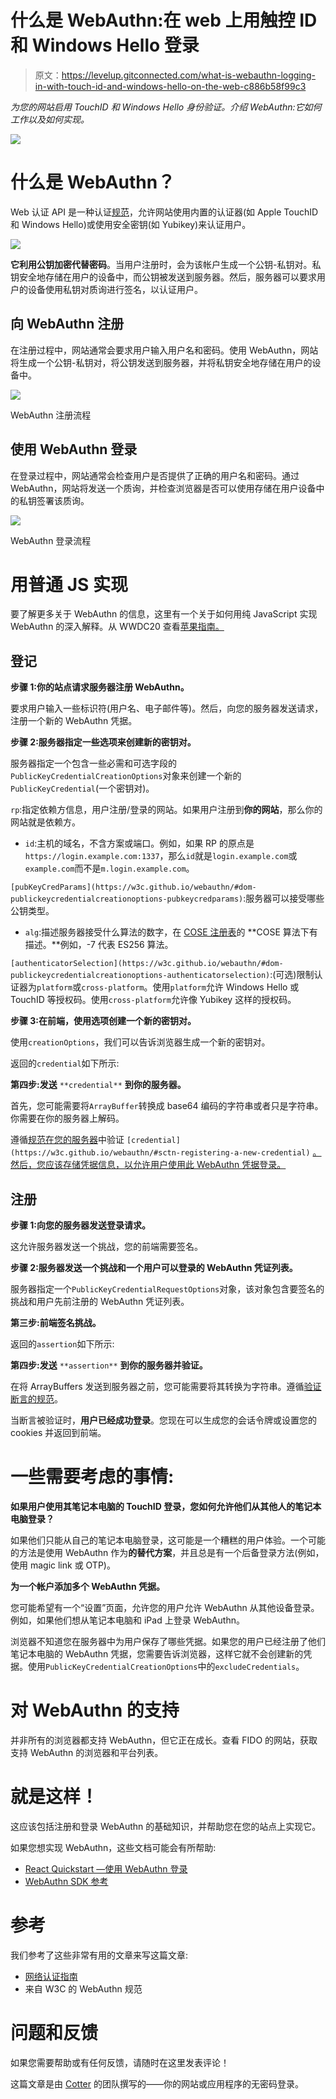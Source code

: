 # 什么是 WebAuthn:在 web 上用触控 ID 和 Windows Hello 登录

> 原文：<https://levelup.gitconnected.com/what-is-webauthn-logging-in-with-touch-id-and-windows-hello-on-the-web-c886b58f99c3>

*为您的网站启用 TouchID 和 Windows Hello 身份验证。介绍 WebAuthn:它如何工作以及如何实现。*

![](img/560e6877de08f2d22dc8a53056423ddc.png)

# **什么是 WebAuthn？**

Web 认证 API 是一种认证[规范](https://w3c.github.io/webauthn/)，允许网站使用内置的认证器(如 Apple TouchID 和 Windows Hello)或使用安全密钥(如 Yubikey)来认证用户。

![](img/81051330ce6da942dc68ab25bc228752.png)

**它利用公钥加密代替密码**。当用户注册时，会为该帐户生成一个公钥-私钥对。私钥安全地存储在用户的设备中，而公钥被发送到服务器。然后，服务器可以要求用户的设备使用私钥对质询进行签名，以认证用户。

## 向 WebAuthn 注册

在注册过程中，网站通常会要求用户输入用户名和密码。使用 WebAuthn，网站将生成一个公钥-私钥对，将公钥发送到服务器，并将私钥安全地存储在用户的设备中。

![](img/e395eecff6504f5221f58e54397ad5ac.png)

WebAuthn 注册流程

## 使用 WebAuthn 登录

在登录过程中，网站通常会检查用户是否提供了正确的用户名和密码。通过 WebAuthn，网站将发送一个质询，并检查浏览器是否可以使用存储在用户设备中的私钥签署该质询。

![](img/b230df5f03a3b107b67113d7d136f94d.png)

WebAuthn 登录流程

# **用普通 JS 实现**

要了解更多关于 WebAuthn 的信息，这里有一个关于如何用纯 JavaScript 实现 WebAuthn 的深入解释。从 WWDC20 查看[苹果指南。](https://developer.apple.com/videos/play/wwdc2020/10670/)

## 登记

**步骤 1:你的站点请求服务器注册 WebAuthn。**

要求用户输入一些标识符(用户名、电子邮件等)。然后，向您的服务器发送请求，注册一个新的 WebAuthn 凭据。

**步骤 2:服务器指定一些选项来创建新的密钥对。**

服务器指定一个包含一些必需和可选字段的`PublicKeyCredentialCreationOptions`对象来创建一个新的`PublicKeyCredential`(一个密钥对)。

`rp`:指定依赖方信息，用户注册/登录的网站。如果用户注册到**你的网站**，那么你的网站就是依赖方。

*   `id`:主机的域名，不含方案或端口。例如，如果 RP 的原点是`https://login.example.com:1337`，那么`id`就是`login.example.com`或`example.com`而不是`m.login.example.com`。

`[pubKeyCredParams](https://w3c.github.io/webauthn/#dom-publickeycredentialcreationoptions-pubkeycredparams)`:服务器可以接受哪些公钥类型。

*   `alg`:描述服务器接受什么算法的数字，在 [COSE 注册表](https://www.iana.org/assignments/cose/cose.xhtml#algorithms)的 **COSE 算法下有描述。**例如，-7 代表 ES256 算法。

`[authenticatorSelection](https://w3c.github.io/webauthn/#dom-publickeycredentialcreationoptions-authenticatorselection)`:(可选)限制认证器为`platform`或`cross-platform`。使用`platform`允许 Windows Hello 或 TouchID 等授权码。使用`cross-platform`允许像 Yubikey 这样的授权码。

**步骤 3:在前端，使用选项创建一个新的密钥对。**

使用`creationOptions`，我们可以告诉浏览器生成一个新的密钥对。

返回的`credential`如下所示:

**第四步:发送** `**credential**` **到你的服务器。**

首先，您可能需要将`ArrayBuffer`转换成 base64 编码的字符串或者只是字符串。你需要在你的服务器上解码。

遵循[规范在您的服务器](https://w3c.github.io/webauthn/#sctn-registering-a-new-credential)中验证 `[credential](https://w3c.github.io/webauthn/#sctn-registering-a-new-credential)` [。然后，您应该存储凭据信息，以允许用户使用此 WebAuthn 凭据登录。](https://w3c.github.io/webauthn/#sctn-registering-a-new-credential)

## 注册

**步骤 1:向您的服务器发送登录请求。**

这允许服务器发送一个挑战，您的前端需要签名。

**步骤 2:服务器发送一个挑战和一个用户可以登录的 WebAuthn 凭证列表。**

服务器指定一个`PublicKeyCredentialRequestOptions`对象，该对象包含要签名的挑战和用户先前注册的 WebAuthn 凭证列表。

**第三步:前端签名挑战。**

返回的`assertion`如下所示:

**第四步:发送** `**assertion**` **到你的服务器并验证。**

在将 ArrayBuffers 发送到服务器之前，您可能需要将其转换为字符串。遵循[验证断言的规范](https://w3c.github.io/webauthn/#sctn-verifying-assertion)。

当断言被验证时，**用户已经成功登录**。您现在可以生成您的会话令牌或设置您的 cookies 并返回到前端。

# 一些需要考虑的事情:

**如果用户使用其笔记本电脑的 TouchID 登录，您如何允许他们从其他人的笔记本电脑登录？**

如果他们只能从自己的笔记本电脑登录，这可能是一个糟糕的用户体验。一个可能的方法是使用 WebAuthn 作为**的替代方案**，并且总是有一个后备登录方法(例如，使用 magic link 或 OTP)。

**为一个帐户添加多个 WebAuthn 凭据。**

您可能希望有一个“设置”页面，允许您的用户允许 WebAuthn 从其他设备登录。例如，如果他们想从笔记本电脑和 iPad 上登录 WebAuthn。

浏览器不知道您在服务器中为用户保存了哪些凭据。如果您的用户已经注册了他们笔记本电脑的 WebAuthn 凭据，您需要告诉浏览器，这样它就不会创建新的凭据。使用`PublicKeyCredentialCreationOptions`中的`excludeCredentials`。

# 对 WebAuthn 的支持

并非所有的浏览器都支持 WebAuthn，但它正在成长。查看 FIDO 的网站，获取支持 WebAuthn 的浏览器和平台列表。

# 就是这样！

这应该包括注册和登录 WebAuthn 的基础知识，并帮助您在您的站点上实现它。

如果您想实现 WebAuthn，这些文档可能会有所帮助:

*   [React Quickstart —使用 WebAuthn 登录](https://docs.cotter.app/quickstart-guides/react-webauthn)
*   [WebAuthn SDK 参考](https://docs.cotter.app/sdk-reference/web/sign-in-with-webauthn)

# 参考

我们参考了这些非常有用的文章来写这篇文章:

*   [网络认证指南](https://webauthn.guide/)
*   来自 W3C 的 WebAuthn 规范

# 问题和反馈

如果您需要帮助或有任何反馈，请随时在这里发表评论！

这篇文章是由 [Cotter](http://cotter.app/) 的团队撰写的——你的网站或应用程序的无密码登录。